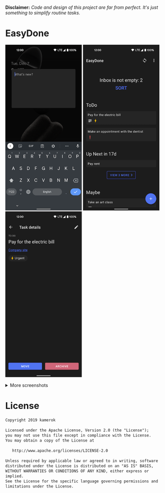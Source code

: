 **Disclaimer:** *Code and design of this project are far from perfect. It's just something to simplify routine tasks.* 

# EasyDone
<p float="left">
  <img src="demo/dark/quick_add.png" width="240" />
  <img src="demo/dark/home.png" width="240" /> 
  <img src="demo/dark/task_details.png" width="240" />
</p>
<details>
  <summary>More screenshots</summary>
  
  <p float="left">
    <img src="demo/dark/quick_add.png" width="240" />
    <img src="demo/light/quick_add.png" width="240" />
  </p>
  <p float="left">
  <img src="demo/dark/home.png" width="240" />
  <img src="demo/light/home.png" width="240" />
  </p>
  <p float="left">
  <img src="demo/dark/task_details.png" width="240" />
  <img src="demo/light/task_details.png" width="240" />
  </p>
  <p float="left">
  <img src="demo/dark/inbox.png" width="240" />
  <img src="demo/light/inbox.png" width="240" />  
  </p>
  <p float="left">
  <img src="demo/dark/task_edit.png" width="240" />
  <img src="demo/light/task_edit.png" width="240" /> 
  </p>
  <p float="left">
  <img src="demo/dark/task_move.png" width="240" /> 
  <img src="demo/light/task_move.png" width="240" />
  </p>
  <p float="left">
  <img src="demo/dark/waiting.png" width="240" />
  <img src="demo/light/waiting.png" width="240" />
  </p>
  
</details>

# License

    Copyright 2019 kamerok

    Licensed under the Apache License, Version 2.0 (the "License");
    you may not use this file except in compliance with the License.
    You may obtain a copy of the License at

       http://www.apache.org/licenses/LICENSE-2.0

    Unless required by applicable law or agreed to in writing, software
    distributed under the License is distributed on an "AS IS" BASIS,
    WITHOUT WARRANTIES OR CONDITIONS OF ANY KIND, either express or implied.
    See the License for the specific language governing permissions and
    limitations under the License.
